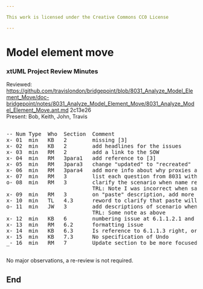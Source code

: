 ```yaml
---

This work is licensed under the Creative Commons CC0 License

---
```


# Model element move
### xtUML Project Review Minutes

Reviewed:  https://github.com/travislondon/bridgepoint/blob/8031_Analyze_Model_Element_Move/doc-bridgepoint/notes/8031_Analyze_Model_Element_Move/8031_Analyze_Model_Element_Move.ant.md  2c13e26    
Present:  Bob, Keith, John, Travis   

<pre>

-- Num Type  Who  Section  Comment
x- 01  min   KB   2        missing [3]
x- 02  min   KB   2        add headlines for the issues
x- 03  min   RM   2        add a link to the SOW
x- 04  min   RM   3para1   add reference to [3]
x- 05  min   RM   3para3   change "updated" to "recreated"
x- 06  min   RM   3para4   add more info about why proxies are used during compare & merge
x- 07  min   RM   3        list each question from 8031 with the answer next to it
o- 08  min   RM   3        clarify the scenario when name resolution is used   
                           TRL: Note I was incorrect when saying ID's were used.   
x- 09  min   RM   3        on "paste" description, add more detail about data being created
x- 10  min   TL   4.3      reword to clarify that paste will stitch back up when pasted to a visible target location
o- 11  min   JW   3        add descriptions of scenario when name or ID is used to fix up the moved element   
                           TRL: Some note as above
x- 12  min   KB   6        numbering issue at 6.1.1.2.1 and 6.1.1.3 again
x- 13  min   RM   6.2      formatting issue
x- 14  min   KB   6.3      Is reference to 6.1.1.3 right, or now 6.1.1.4?
x- 15  min   KB   7.3      No specification of Undo
_- 16  min   RM   7        Update section to be more focused on the requirements than the proposed analysis

</pre>
   
No major observations, a re-review is not required.

End
---
